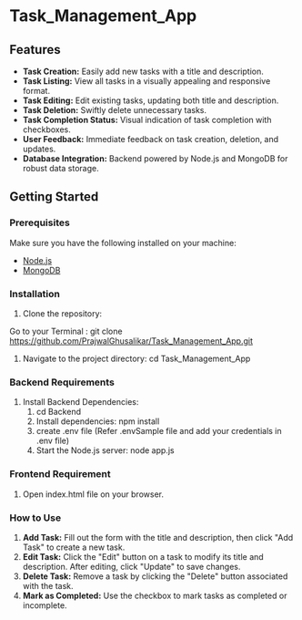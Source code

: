 # Task_Management_App

## Features

- **Task Creation:** Easily add new tasks with a title and description.
- **Task Listing:** View all tasks in a visually appealing and responsive format.
- **Task Editing:** Edit existing tasks, updating both title and description.
- **Task Deletion:** Swiftly delete unnecessary tasks.
- **Task Completion Status:** Visual indication of task completion with checkboxes.
- **User Feedback:** Immediate feedback on task creation, deletion, and updates.
- **Database Integration:** Backend powered by Node.js and MongoDB for robust data storage.

## Getting Started

### Prerequisites

Make sure you have the following installed on your machine:

- [Node.js](https://nodejs.org/)
- [MongoDB](https://www.mongodb.com/try/download/community)

### Installation

1. Clone the repository:

Go to your Terminal :
   git clone https://github.com/PrajwalGhusalikar/Task_Management_App.git


1. Navigate to the project directory:
   cd Task_Management_App

### Backend Requirements
1. Install Backend Dependencies:
   1. cd Backend
   2. Install dependencies:
      npm install
   3. create .env file (Refer .envSample file and add your credentials in .env file)
   4. Start the Node.js server:
      node app.js

   
### Frontend Requirement
   1. Open index.html file on your browser.

### How to Use
1. **Add Task:** Fill out the form with the title and description, then click "Add Task" to create a new task.
2. **Edit Task:** Click the "Edit" button on a task to modify its title and description. After editing, click "Update" to save changes.
3. **Delete Task:** Remove a task by clicking the "Delete" button associated with the task.
4. **Mark as Completed:** Use the checkbox to mark tasks as completed or incomplete.




